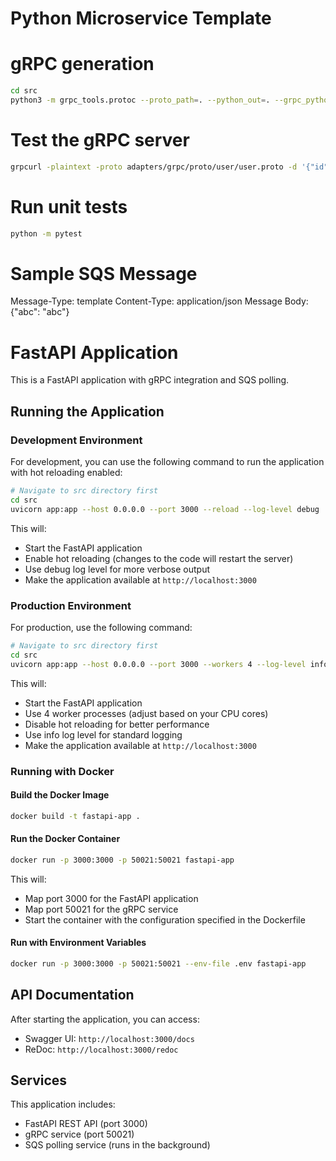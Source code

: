 # Python Microservice Template

# gRPC generation
```bash
cd src
python3 -m grpc_tools.protoc --proto_path=. --python_out=. --grpc_python_out=. adapters/grpc/proto/*/*.proto
```

# Test the gRPC server
```bash
grpcurl -plaintext -proto adapters/grpc/proto/user/user.proto -d '{"id": 1}' localhost:50051 user.User/GetUser
```

# Run unit tests
```bash
python -m pytest
```

# Sample SQS Message
Message-Type: template
Content-Type: application/json
Message Body: {"abc": "abc"}

# FastAPI Application

This is a FastAPI application with gRPC integration and SQS polling.

## Running the Application

### Development Environment

For development, you can use the following command to run the application with hot reloading enabled:

```bash
# Navigate to src directory first
cd src
uvicorn app:app --host 0.0.0.0 --port 3000 --reload --log-level debug
```

This will:
- Start the FastAPI application
- Enable hot reloading (changes to the code will restart the server)
- Use debug log level for more verbose output
- Make the application available at `http://localhost:3000`

### Production Environment

For production, use the following command:

```bash
# Navigate to src directory first
cd src
uvicorn app:app --host 0.0.0.0 --port 3000 --workers 4 --log-level info
```

This will:
- Start the FastAPI application
- Use 4 worker processes (adjust based on your CPU cores)
- Disable hot reloading for better performance
- Use info log level for standard logging
- Make the application available at `http://localhost:3000`

### Running with Docker

#### Build the Docker Image

```bash
docker build -t fastapi-app .
```

#### Run the Docker Container

```bash
docker run -p 3000:3000 -p 50021:50021 fastapi-app
```

This will:
- Map port 3000 for the FastAPI application
- Map port 50021 for the gRPC service
- Start the container with the configuration specified in the Dockerfile

#### Run with Environment Variables

```bash
docker run -p 3000:3000 -p 50021:50021 --env-file .env fastapi-app
```

## API Documentation

After starting the application, you can access:
- Swagger UI: `http://localhost:3000/docs`
- ReDoc: `http://localhost:3000/redoc`

## Services

This application includes:
- FastAPI REST API (port 3000)
- gRPC service (port 50021)
- SQS polling service (runs in the background)
